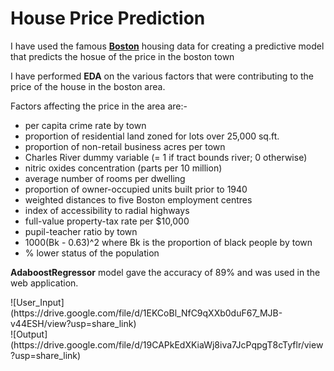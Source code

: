 # House Price Prediction
<p>I have used the famous <b><a href="https://archive.ics.uci.edu/ml/machine-learning-databases/housing/">Boston</a></b> housing data for creating a predictive model that predicts the hosue of the price in the boston town</p>
<p>I have performed <b>EDA</b> on the various factors that were contributing to the price of the house in the boston area.</p>
<p>Factors affecting the price in the area are:-</p>
<ul>
    <li>per capita crime rate by town</li>
    <li>proportion of residential land zoned for lots over 25,000 sq.ft.</li>
    <li>proportion of non-retail business acres per town</li>
    <li>Charles River dummy variable (= 1 if tract bounds river; 0 otherwise)</li>
    <li>nitric oxides concentration (parts per 10 million)</li>
    <li>average number of rooms per dwelling</li>
    <li>proportion of owner-occupied units built prior to 1940</li>
    <li>weighted distances to five Boston employment centres</li>
    <li>index of accessibility to radial highways</li>
    <li>full-value property-tax rate per $10,000</li>
    <li>pupil-teacher ratio by town</li>
    <li>1000(Bk - 0.63)^2 where Bk is the proportion of black people by town</li>
    <li>% lower status of the population</li>
</ul>
<p><b>AdaboostRegressor</b> model gave the accuracy of 89% and was used in the web application.</p>
![User_Input](https://drive.google.com/file/d/1EKCoBl_NfC9qXXb0duF67_MJB-v44ESH/view?usp=share_link)
<br>
![Output](https://drive.google.com/file/d/19CAPkEdXKiaWj8iva7JcPqpgT8cTyflr/view?usp=share_link)
